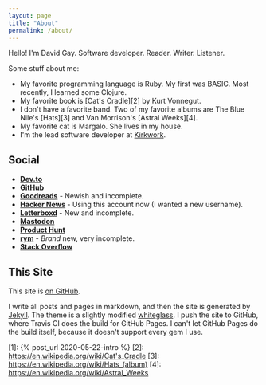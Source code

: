 ```yaml
---
layout: page
title: "About"
permalink: /about/
---
```


Hello! I'm David Gay. Software developer. Reader. Writer. Listener.

Some stuff about me:

- My favorite programming language is Ruby. My first was BASIC. Most recently,
  I learned some Clojure.
- My favorite book is [Cat's Cradle][2] by Kurt Vonnegut.
- I don't have a favorite band. Two of my favorite albums are The Blue Nile's
  [Hats][3] and Van Morrison's [Astral Weeks][4].
- My favorite cat is Margalo. She lives in my house.
- I'm the lead software developer at [Kirkwork](https://kirkworkllc.com).

## Social

- **[Dev.to](https://dev.to/davidgay)**
- **[GitHub](https://github.com/dtgay)**
- **[Goodreads](https://www.goodreads.com/davidgay)** - Newish and incomplete.
- **[Hacker News](https://news.ycombinator.com/user?id=dtgay)** - Using this
account now (I wanted a new username).
- **[Letterboxd](https://letterboxd.com/davidgay/)** - New and incomplete.
- **[Mastodon](https://ruby.social/@david)**
- **[Product Hunt](https://www.producthunt.com/@davidgay)**
- **[rym](https://rateyourmusic.com/~davidgay)** - _Brand_ new, very incomplete.
- **[Stack Overflow](https://stackoverflow.com/users/1196465/david-gay?tab=profile)**

## This Site

This site is [on GitHub](https://github.com/dtgay/davidgay.org).

I write all posts and pages in markdown, and then the site is generated by
[Jekyll](https://jekyllrb.com/). The theme is a slightly modified
[whiteglass](https://github.com/yous/whiteglass). I push the site to GitHub,
where Travis CI does the build for GitHub Pages. I can't let GitHub Pages do
the build itself, because it doesn't support every gem I use. 

[1]: {% post_url 2020-05-22-intro %}
[2]: https://en.wikipedia.org/wiki/Cat's_Cradle
[3]: https://en.wikipedia.org/wiki/Hats_(album)
[4]: https://en.wikipedia.org/wiki/Astral_Weeks
